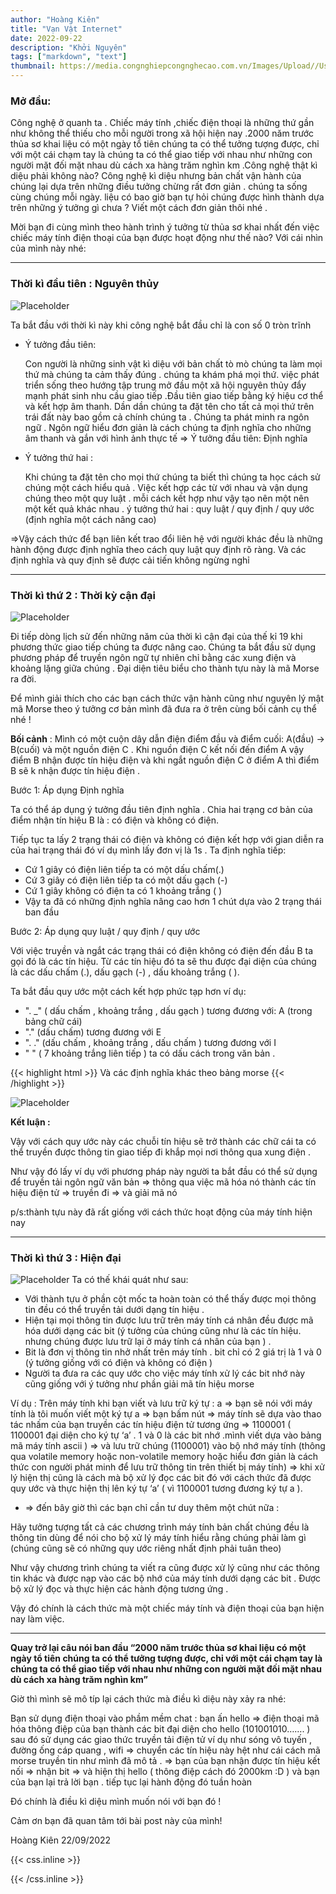 ```yaml
---
author: "Hoàng Kiên"
title: "Vạn Vật Internet"
date: 2022-09-22
description: "Khởi Nguyên"
tags: ["markdown", "text"]
thumbnail: https://media.congnghiepcongnghecao.com.vn/Images/Upload//User/hanguyen/2022/1/hoa1.jpeg
---
```


<h3>Mở đầu:</h3>

Công nghệ ở quanh ta . Chiếc máy tính ,chiếc điện thoại là những thứ gần như không thể thiếu cho mỗi người trong xã hội hiện nay .2000 năm trước thủa sơ khai liệu có một ngày tổ tiên chúng ta có thể tưởng tượng được, chỉ với một cái chạm tay là chúng ta có thể giao tiếp với nhau như những con người mặt đối mặt nhau dù cách xa hàng trăm nghìn km .Công nghệ thật kì diệu phải không nào? Công nghệ kì diệu nhưng bản chất vận hành của chúng lại dựa trên những điều tưởng chừng rất đơn giản . chúng ta sống cùng chúng mỗi ngày. liệu có bao giờ bạn tự hỏi chúng được hình thành dựa trên những ý tưởng gì chưa ? Viết một cách đơn giản thôi nhé .

Mời bạn đi cùng mình theo hành trình ý tưởng từ thủa sơ khai nhất đến việc chiếc máy tính điện thoại của bạn được hoạt động như thế nào?  Với cái nhìn của mình này nhé:


---

<h3>Thời kì đầu tiên  : Nguyên thủy</h3>


![Placeholder](/cac-hinh-thai-y-thuc-cua-xa-hoi-nguyen-thuy.jpeg)

Ta bắt đầu với thời kì này khi công nghệ bắt đầu chỉ là con số 0 tròn trĩnh 

+ Ý tưởng đầu tiên:

    Con người là những sinh vật kì diệu với bản chất tò mò chúng ta làm mọi thứ mà chúng ta cảm thấy đúng . chúng ta khám phá mọi thứ. việc phát triển sống theo hướng tập trung mở đầu một xã hội nguyên thủy đẩy mạnh phát sinh nhu cầu giao tiếp .Đầu tiên giao tiếp bằng ký hiệu cơ thể và kết hợp âm thanh. Dần dần chúng ta đặt tên cho tất cả mọi thứ trên trái đất này bao gồm cả chính chúng ta . Chúng ta phát minh ra ngôn ngữ . Ngôn ngữ hiểu đơn giản là cách chúng ta định nghĩa  cho những âm thanh và gắn với hình ảnh thực tế => Ý tưởng đầu tiên: Định nghĩa

+ Ý tưởng thứ hai :

    Khi chúng ta đặt tên cho mọi thứ chúng ta biết thì chúng ta học cách sử chúng một cách hiểu quả . Việc kết hợp các từ với nhau và vận dụng chúng theo một quy luật . mỗi cách kết hợp như vậy tạo nên một nên một kết quả khác nhau . ý tưởng thứ hai : quy luật / quy định / quy ước (định nghĩa một cách nâng cao)

=>Vậy cách thức để bạn liên kết trao đổi liên hệ  với người khác đều là những hành động được định nghĩa theo cách quy luật quy định rõ ràng. Và các định nghĩa và quy định sẽ được cải tiến không ngừng nghỉ


---

<h3>Thời kì thứ 2  : Thời kỳ cận đại </h3>

![Placeholder](/AWA1936.jpeg)


Đi tiếp dòng lịch sử đến những năm của thời kì cận đại của thế kỉ 19 khi phương thức giao tiếp chúng ta được nâng cao. Chúng ta bắt đầu sử dụng phương pháp để truyền ngôn ngữ tự nhiên chỉ bằng các xung điện và khoảng lặng giữa chúng . Đại diện tiêu biểu cho thành tựu này là mã Morse ra đời.

Để mình giải thích cho các bạn cách thức vận hành cũng như nguyên lý mật mã Morse theo ý tưởng cơ bản mình đã đưa ra ở trên cùng bối cảnh cụ thể nhé !

**Bối cảnh** :  Mình có một cuộn dây dẫn điện điểm đầu và điểm cuối: A(đầu) -> B(cuối) và một nguồn điện C . Khi nguồn điện C kết nối đến điểm A vậy điểm B nhận được tín hiệu điện và khi ngắt nguồn điện C ở điểm A thì điểm B sẽ k nhận được tín hiệu điện .  

Bước 1: Áp dụng Định nghĩa 

Ta có thể áp dụng ý tưởng đầu tiên định nghĩa . Chia hai trạng cơ bản của điểm nhận tín hiệu B là : có điện và không có điện. 

Tiếp tục ta lấy 2 trạng thái có điện và không có điện kết hợp với gian diễn ra của hai trạng thái đó  ví dụ mình lấy đơn vị là 1s . Ta định nghĩa tiếp:

-	Cứ 1 giây có điện liên tiếp ta có một dấu chấm(.) 
-	Cứ 3 giây có điện liên tiếp ta có một dấu gạch (-) 
-	Cứ 1 giây không có điện ta có 1 khoảng trắng ( )
-   Vậy ta đã có những định nghĩa nâng cao hơn 1 chút dựa vào 2 trạng thái ban đầu

Bước 2: Áp dụng quy luật / quy định / quy ước

Với việc truyền và ngắt các trạng thái có điện không có điện đến đầu B ta gọi đó là các tín hiệu. Từ các tín hiệu đó ta sẽ thu được đại diện của chúng là các dấu chấm (.), dấu gạch (-) , dấu khoảng trắng ( ).

Ta bắt đầu quy ước một cách kết hợp phức tạp hơn  ví dụ:
-	". _"     ( dấu chấm , khoảng trắng , dấu gạch )  tương đương với: A (trong bảng chữ cái)
-	"."       (dấu chấm) tương đương với E
-	". ."     (dấu chấm , khoảng trắng , dấu chấm ) tương đương với I 
-	"      "  ( 7 khoảng trắng liên tiếp ) ta có dấu cách trong văn bản .

{{< highlight html >}}
Và các định nghĩa khác theo bảng morse 
{{< /highlight >}}

![Placeholder](/morse-1.jpeg)

**Kết luận :**

Vậy với cách quy ước này các chuỗi tín hiệu sẽ trở thành các chữ cái ta có thể truyền được thông tin giao tiếp đi khắp mọi nơi thông qua xung điện .

Như vậy đó lấy ví dụ với phương pháp này người ta bắt đầu có thể sử dụng để truyền tải ngôn ngữ văn bản => thông qua việc mã hóa nó thành các tín hiệu điện tử => truyền đi => và giải mã nó

p/s:thành tựu này đã rất giống với cách thức hoạt động của máy tính hiện nay

---

<h3>Thời kì thứ 3  : Hiện đại </h3>

![Placeholder](/b.png)
Ta có thế khái quát như sau:

-	Với thành tựu ở phần cột mốc ta hoàn toàn có thể thấy được mọi thông tin đều có thể truyền tải dưới dạng tín hiệu . 
-	Hiện tại mọi thông tin được lưu trữ trên máy tính cá nhân đều được mã hóa dưới dạng các bit (ý tưởng của chúng cũng như là các tín hiệu. nhưng chúng được lưu trữ lại ở máy tính cá nhân của bạn  ) .
-	Bit là đơn vị thông tin nhở nhất trên máy tính . bit chỉ có 2 giá trị là 1 và 0 (ý tưởng giống với có điện và không có điện ) 
-	Người ta đưa ra các quy ước cho việc máy tính xử lý các bit nhớ này cũng giống với ý tưởng như phần giải mã tín hiệu morse

Ví dụ : Trên máy tính khi bạn viết và lưu trữ ký tự : a =>  bạn sẽ nói với máy tính là tôi muốn viết một ký tự a => bạn bấm nút => máy tính sẽ dựa vào thao tác nhấm của bạn truyền các tín hiệu điện tử tương ứng  => 1100001 ( 1100001  đại diện cho ký tự ‘a’ . 1 và 0 là các bit nhớ .mình viết  dựa vào bảng mã máy tính ascii ) => và lưu trữ chúng (1100001) vào bộ nhớ máy tính (thông qua volatile memory hoặc non-volatile memory hoặc hiểu đơn giản là cách thức con người phát minh để lưu trữ thông tin trên thiết bị máy tính) =>  khi xử lý hiện thị cũng là cách mà bộ xử lý đọc các bit đó với cách thức đã được quy ước và thực hiện thị lên ký tự ‘a’ ( vì 1100001 tương đương ký tự a ).

-	=> đến bây giờ thì các bạn chỉ cần tư duy thêm một chút nữa :

Hãy tưởng tượng tất cả các chương trình máy tính bản chất chúng đều là thông tin dùng để nói cho bộ xử lý máy tính hiểu rằng chúng phải làm gì (chúng cũng sẽ có những quy ước riêng nhất định phải tuân theo)

Như vậy chương trình chúng ta viết ra cũng được  xử lý cũng như các thông tin khác và được nạp vào các bộ nhớ của máy tính dưới dạng các bit . Được bộ xử lý đọc và thực hiện các hành động tương ứng .

Vậy đó chính là cách thức mà một chiếc máy tính và điện thoại của bạn hiện nay làm việc.

---

**Quay trở lại câu nói ban đầu “2000 năm trước thủa sơ khai liệu có một ngày tổ tiên chúng ta có thể tưởng tượng được, chỉ với một cái chạm tay là chúng ta có thể giao tiếp với nhau như những con người mặt đối mặt nhau dù cách xa hàng trăm nghìn km”**

Giờ thì mình sẽ mô típ lại cách thức mà điều kì diệu này xảy ra nhé:
     
Bạn sử dụng điện thoại vào phầm mềm chat : bạn ấn hello => điện thoại mã hóa thông điệp của bạn thành các bit đại diện cho hello (101001010……. ) sau đó sử dụng các giao thức truyền tải điện tử ví dụ như sóng vô tuyến , đường ống cáp quang , wifi => chuyển các tín hiệu này hệt như cái cách mã morse truyền tin như mình đã mô tả . => bạn của bạn nhận được tín hiệu kết nối => nhận bit => và hiện thị hello ( thông điệp cách đó 2000km :D ) và bạn của bạn lại trả lời bạn . tiếp tục lại hành động đó tuần hoàn

Đó chính là điều kì diệu mình muốn nói với bạn đó !

Cảm ơn bạn đã quan tâm tới bài post này của mình!

Hoàng Kiên 22/09/2022



{{< css.inline >}}

<style>
.canon { background: white; width: 100%; height: auto; }
</style>

{{< /css.inline >}}
